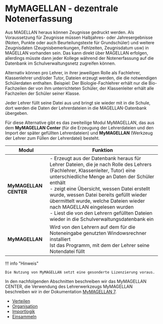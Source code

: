 # MyMAGELLAN - dezentrale Notenerfassung

Aus MAGELLAN heraus können Zeugnisse gedruckt werden. Als Voraussetzung für Zeugnisse müssen Halbjahres- oder Jahresergebnisse (Noten, Punkte oder auch Beurteilungstexte für Grundschüler) und weitere Zeugnisdaten (Zeugnisbemerkungen, Fehlzeiten, Zeugnisdatum usw) in MAGELLAN vorhanden sein.
Das kann direkt über MAGELLAN erfolgen, allerdings müsste dann jeder Kollege während der Notenerfassung auf die Datenbank im Schulverwaltungsnetz zugreifen können.

Alternativ können pro Lehrer, in ihrer jeweiligen Rolle als Fachlehrer, Klassenlehrer und/oder Tutor, Dateien erzeugt werden, die die notwendigen Schülerdaten enthalten. 
Beispiel:
Der Biologie-Fachlehrer erhält nur die Bio-Fachzeilen der von ihm unterrichteten Schüler, der Klassenleiter erhält alle Fachzeilen der Schüler seiner Klasse.

Jeder Lehrer füllt seine Datei aus und bringt sie wieder mit in die Schule, dort werden die Daten der Lehrerdateien in die MAGELLAN-Datenbank übergeben.

Für diese Alternative gibt es das zweiteilige Modul MyMAGELLAN, das aus dem **MyMAGELLAN Center** (für die Erzeugung der Lehrerdateien und den Import der später gefüllten Lehrerdateien) und **MyMAGELLAN** (Werkzeug der Lehrer zum Füllen der Lehrerdatei) besteht.

Modul|Funktion
--|--
**MyMAGELLAN CENTER** |- Erzeugt aus der Datenbank heraus für Lehrer Dateien, die je nach Rolle des Lehrers (Fachlehrer, Klassenleiter, Tutor) eine unterschiedliche Menge an Daten der Schüler enthält<br/>- zeigt eine Übersicht, wessen Datei erstellt wurde, wessen Datei bereits gefüllt wieder übermittelt wurde, welche Dateien wieder nach MAGELLAN eingelesen wurden<br/>- Liest die von den Lehrern gefüllten Dateien wieder in die Schulverwaltungsdatenbank ein
**MyMAGELLAN** |Wird von den Lehrern auf dem für die Noteneingabe genutzten Windowsrechner installiert<br/>Ist das Programm, mit dem der Lehrer seine Notendatei füllt


!!! info "Hinweis"

	Die Nutzung von MyMAGELLAN setzt eine gesonderte Lizenzierung voraus.

In den nachfolgenden Abschnitten beschreiben wir das MyMAGELLAN CENTER, die Verwendung des Lehrerwerkzeugs MyMAGELLAN beschreiben wir in der Dokumentation [MyMAGELLAN 7](https://doc.mymagellan7.stueber.de/).

* [Verteilen](https://doc.magellan7.stueber.de/schulverwaltung/mymagellancenter/verteilen/)
* [Organisation](https://doc.magellan7.stueber.de/schulverwaltung/mymagellancenter/organisation/)
* [Importlogik](https://doc.magellan7.stueber.de/schulverwaltung/mymagellancenter/importlogik/)
* [Einsammeln](https://doc.magellan7.stueber.de/schulverwaltung/mymagellancenter/einsammeln/)
